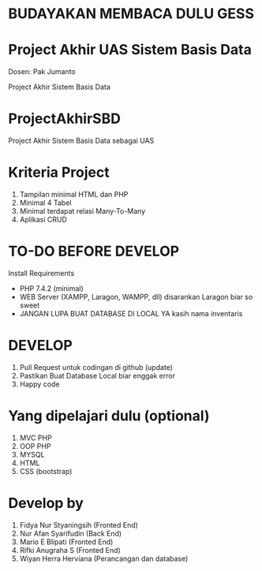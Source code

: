# BUDAYAKAN MEMBACA DULU GESS
# Project Akhir UAS Sistem Basis Data 
Dosen: Pak Jumanto

Project Akhir Sistem Basis Data 

# ProjectAkhirSBD
Project Akhir Sistem Basis Data sebagai UAS 

# Kriteria Project 

1. Tampilan minimal HTML dan PHP 
2. Minimal 4 Tabel 
3. Minimal terdapat relasi Many-To-Many 
4. Aplikasi CRUD 


# TO-DO BEFORE DEVELOP 
Install Requirements 
   - PHP 7.4.2 (minimal) 
   - WEB Server (XAMPP, Laragon, WAMPP, dll) disarankan Laragon biar so sweet  
   - JANGAN LUPA BUAT DATABASE DI LOCAL YA kasih nama inventaris

# DEVELOP 
1. Pull Request untuk codingan di github (update) 
2. Pastikan Buat Database Local biar enggak error 
3. Happy code 


# Yang dipelajari dulu (optional) 

1. MVC PHP 
2. OOP PHP 
3. MYSQL 
4. HTML 
5. CSS (bootstrap)

# Develop by 
1. Fidya Nur Styaningsih   (Fronted End) 
2. Nur Afan Syarifudin     (Back End)
3. Mario E Blipati         (Fronted End) 
4. Rifki Anugraha S        (Fronted End) 
5. Wiyan Herra Herviana    (Perancangan dan database)

